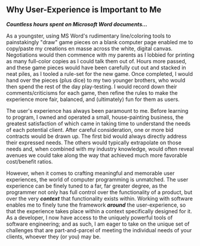 ## Why User-Experience is Important to Me

***Countless hours spent on Microsoft Word documents...***

As a youngster, using MS Word's rudimentary line/coloring tools to painstakingly "draw" game pieces on a blank computer page enabled me to copy/paste my creations en masse across the white, digital canvas. Negotiations would then commence with my parents as I lobbied for printing as many full-color copies as I could talk them out of. Hours more passed, and these game pieces would have been carefully cut out and stacked in neat piles, as I tooled a rule-set for the new game. Once completed, I would hand over the pieces (plus dice) to my two younger brothers, who would then spend the rest of the day play-testing. I would record down their comments/criticisms for each game, then refine the rules to make the experience more fair, balanced, and (ultimately) fun for them as users.

The user's experience has always been paramount to me. Before learning to program, I owned and operated a small, house-painting business, the greatest satisfaction of which came in taking time to understand the needs of each potential client. After careful consideration, one or more bid contracts would be drawn up. The first bid would always directly address their expressed needs. The others would typically extrapolate on those needs and, when combined with my industry knowledge, would often reveal avenues we could take along the way that achieved much more favorable cost/benefit ratios.

However, when it comes to crafting meaningful and memorable user experiences, the world of computer programming is unmatched. The user experience can be finely tuned to a far, far greater degree, as the programmer not only has full control over the functionality of a product, but over the very ***context*** that functionality exists within. Working with software enables me to finely tune the framework ***around*** the user-experience, so that the experience takes place within a context specifically designed for it. As a developer, I now have access to the uniquely powerful tools of software engineering; and as such, I am eager to take on the unique set of challenges that are part-and-parcel of meeting the individual needs of your clients, whoever they (or you) may be.
